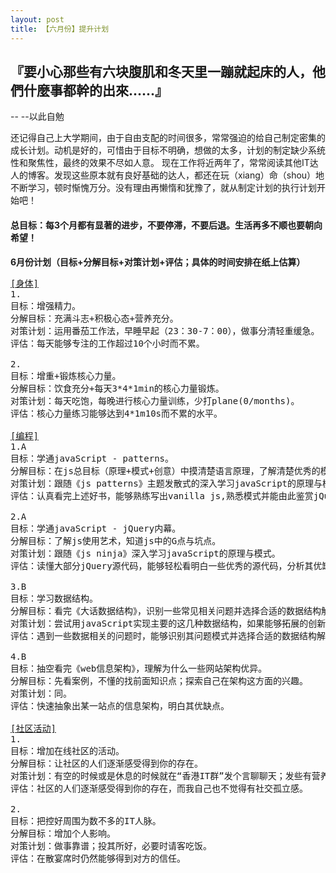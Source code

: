 ```yaml
--- 
layout: post
title: 【六月份】提升计划
---
```


<h2>『要小心那些有六块腹肌和冬天里一蹦就起床的人，他們什麼事都幹的出來......』</h2>
-- --以此自勉

还记得自己上大学期间，由于自由支配的时间很多，常常强迫的给自己制定密集的成长计划。动机是好的，可惜由于目标不明确，想做的太多，计划的制定缺少系统性和聚焦性，最终的效果不尽如人意。
现在工作将近两年了，常常阅读其他IT达人的博客。发现这些原本就有良好基础的达人，都还在玩（xiang）命（shou）地不断学习，顿时惭愧万分。没有理由再懒惰和犹豫了，就从制定计划的执行计划开始吧！

<h4>总目标：每3个月都有显著的进步，不要停滞，不要后退。生活再多不顺也要朝向希望！</h4>

<strong>6月份计划（目标+分解目标+对策计划+评估；具体的时间安排在纸上估算）</strong><br/>
<pre>
<a id="physic" href="#physic">[身体]</a>
1. 
目标：增强精力。
分解目标：充满斗志+积极心态+营养充分。
对策计划：运用番茄工作法，早睡早起（23：30-7：00），做事分清轻重缓急。
评估：每天能够专注的工作超过10个小时而不累。

2.
目标：增重+锻炼核心力量。
分解目标：饮食充分+每天3*4*1min的核心力量锻炼。
对策计划：每天吃饱，每晚进行核心力量训练，少打plane(0/months)。
评估：核心力量练习能够达到4*1m10s而不累的水平。

<a id="code" href="#code">[编程]</a>
1.A
目标：学通javaScript - patterns。 
分解目标：在js总目标（原理+模式+创意）中摸清楚语言原理，了解清楚优秀的模式，知道js中的G点与坑点。
对策计划：跟随《js patterns》主题发散式的深入学习javaScript的原理与模式，搞清楚包括MVC在内的设计模式。
评估：认真看完上述好书，能够熟练写出vanilla js,熟悉模式并能由此鉴赏jQuery之美。

2.A
目标：学通javaScript - jQuery内幕。
分解目标：了解js使用艺术，知道js中的G点与坑点。
对策计划：跟随《js ninja》深入学习javaScript的原理与模式。
评估：读懂大部分jQuery源代码，能够轻松看明白一些优秀的源代码，分析其优缺点。

3.B
目标：学习数据结构。
分解目标：看完《大话数据结构》，识别一些常见相关问题并选择合适的数据结构解决问题。
对策计划：尝试用javaScript实现主要的这几种数据结构，如果能够拓展的创新更好。
评估：遇到一些数据相关的问题时，能够识别其问题模式并选择合适的数据结构解决问题。

4.B
目标：抽空看完《web信息架构》，理解为什么一些网站架构优异。
分解目标：先看案例，不懂的找前面知识点；探索自己在架构这方面的兴趣。
对策计划：同。
评估：快速抽象出某一站点的信息架构，明白其优缺点。

<a id="social" href="#social">[社区活动]</a>
1. 
目标：增加在线社区的活动。
分解目标：让社区的人们逐渐感受得到你的存在。
对策计划：有空的时候或是休息的时候就在“香港IT群”发个言聊聊天；发些有营养的朋友圈信息。
评估：社区的人们逐渐感受得到你的存在，而我自己也不觉得有社交孤立感。

2.
目标：把控好周围为数不多的IT人脉。
分解目标：增加个人影响。
对策计划：做事靠谱；投其所好，必要时请客吃饭。
评估：在散宴席时仍然能够得到对方的信任。

</pre>